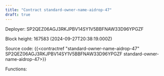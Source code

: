```yaml
---
title: "Contract standard-owner-name-aidrop-47"
draft: true
---
```

Deployer: SP2QEZ06AGJ3RKJPBV14SY1V5BBFNAW33D96YPGZF


 



Block height: 167583 (2024-09-27T20:38:19.000Z)

Source code: {{<contractref "standard-owner-name-aidrop-47" SP2QEZ06AGJ3RKJPBV14SY1V5BBFNAW33D96YPGZF standard-owner-name-aidrop-47>}}

Functions:


